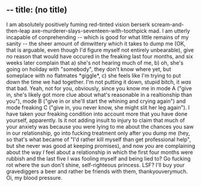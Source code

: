 --
title: (no title)
--
<p>I am absolutely positively fuming red-tinted vision berserk scream-and-then-leap axe-murderer-slays-seventeen-with-toothpick mad. I am utterly incapable of conprehending -- which is good for what little remains of my sanity -- the sheer amount of dimwittery which it takes to dump me (OK, that is arguable, even though I'd figure myself not entirely unbearable), give no reason that would have occured in the freaking last four months, and six weeks later complain that a) she's not hearing much of me, b) oh, she's going on holiday with "somebody", they don't know where yet, but someplace with no flatmates *giggle*, c) she feels like I'm trying to put down the time we had together.
I'm not putting it down, stupid bitch, it <i>was</i> that bad. Yeah, not for you, obviously, since you know me in mode A ("give in, she's likely got more clue about what's reasonable in a realtionship than you"), mode B ("give in or she'll start the whining and crying again") and mode freaking C ("give in, you never know, she might slit her leg again"). I have taken your freaking condition into account more that you have done yourself, apparently. Is it not adding insult to injury to claim that much of your anxiety was because you were lying to me about the chances you saw in our relationship, go into fucking treatment only after you dump me (hey, so that's what became of "I'd rather kill myself than get professional help", but she never was good at keeping promises), and now <i>you</i> are complaining about the way <i>I</i> feel about a relationship in which the first four months were rubbish and the last five I was fooling myself and being lied to? Go fucking rot where the sun don't shine, self-righteous princess. LSF? I'll buy your gravediggers a beer and rather be friends with them, thankyouverymuch.
<br/>
Oi, my blood pressure.</p>
